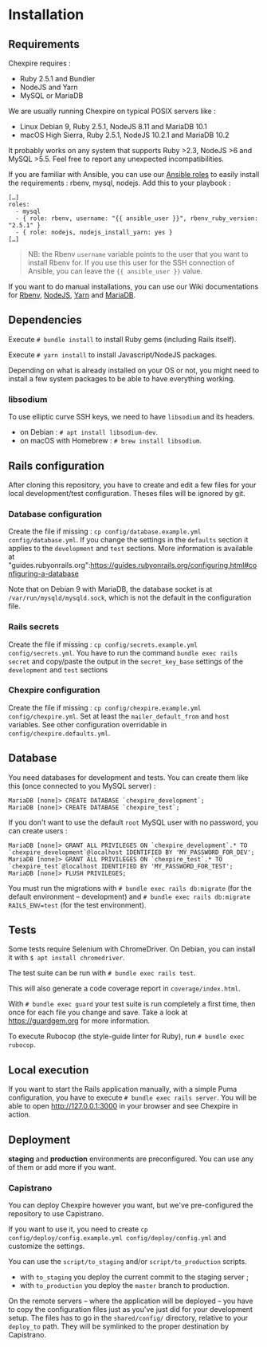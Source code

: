 # Installation

## Requirements

Chexpire requires :
* Ruby 2.5.1 and Bundler
* NodeJS and Yarn
* MySQL or MariaDB

We are usually running Chexpire on typical POSIX servers like :
- Linux Debian 9, Ruby 2.5.1, NodeJS 8.11 and MariaDB 10.1
- macOS High Sierra, Ruby 2.5.1, NodeJS 10.2.1 and MariaDB 10.2

It probably works on any system that supports Ruby >2.3, NodeJS >6 and MySQL >5.5. Feel free to report any unexpected incompatibilities.

If you are familiar with Ansible, you can use our [Ansible roles](http://forge.evolix.org/projects/ansible-roles) to easily install the requirements : rbenv, mysql, nodejs. Add this to your playbook :

```
[…]
roles:
  - mysql
  - { role: rbenv, username: "{{ ansible_user }}", rbenv_ruby_version: "2.5.1" }
  - { role: nodejs, nodejs_install_yarn: yes }
[…]
```

> NB: the Rbenv `username` variable points to the user that you want to install Rbenv for. If you use this user for the SSH connection of Ansible, you can leave the `{{ ansible_user }}` value.

If you want to do manual installations, you can use our Wiki documentations for [Rbenv](https://github.com/rbenv/rbenv/#installation), [NodeJS](https://wiki.evolix.org/HowtoNodeJS#installation), [Yarn](https://wiki.evolix.org/HowtoNodeJS#yarn) and [MariaDB](https://wiki.evolix.org/HowtoMySQL#installation).

## Dependencies

Execute `# bundle install` to install Ruby gems (including Rails itself).

Execute `# yarn install` to install Javascript/NodeJS packages.

Depending on what is already installed on your OS or not, you might need to install a few system packages to be able to have everything working.

### libsodium

To use elliptic curve SSH keys, we need to have `libsodium` and its headers.
* on Debian : `# apt install libsodium-dev`.
* on macOS with Homebrew : `# brew install libsodium`.


## Rails configuration

After cloning this repository, you have to create and edit a few files for your local development/test configuration. Theses files will be ignored by git.

### Database configuration

Create the file if missing : `cp config/database.example.yml config/database.yml`. If you change the settings in the `defaults` section it applies to the `development` and `test` sections. More information is available at "guides.rubyonrails.org":https://guides.rubyonrails.org/configuring.html#configuring-a-database

Note that on Debian 9 with MariaDB, the database socket is at `/var/run/mysqld/mysqld.sock`, which is not the default in the configuration file.

### Rails secrets

Create the file if missing : `cp config/secrets.example.yml config/secrets.yml`. You have to run the command `bundle exec rails secret` and copy/paste the output in the `secret_key_base` settings of the `development` and `test` sections

### Chexpire configuration

Create the file if missing : `cp config/chexpire.example.yml config/chexpire.yml`. Set at least the `mailer_default_from` and `host` variables. See other configuration overridable in `config/chexpire.defaults.yml`.

## Database 

You need databases for development and tests. You can create them like this (once connected to you MySQL server) :

```
MariaDB [none]> CREATE DATABASE `chexpire_development`;
MariaDB [none]> CREATE DATABASE `chexpire_test`;
```

If you don't want to use the default `root` MySQL user with no password, you can create users :

```
MariaDB [none]> GRANT ALL PRIVILEGES ON `chexpire_development`.* TO `chexpire_development`@localhost IDENTIFIED BY 'MY_PASSWORD_FOR_DEV';
MariaDB [none]> GRANT ALL PRIVILEGES ON `chexpire_test`.* TO `chexpire_test`@localhost IDENTIFIED BY 'MY_PASSWORD_FOR_TEST';
MariaDB [none]> FLUSH PRIVILEGES;
```

You must run the migrations with `# bundle exec rails db:migrate` (for the default environment – development) and `# bundle exec rails db:migrate RAILS_ENV=test` (for the test environment).

## Tests

Some tests require Selenium with ChromeDriver. On Debian, you can install it with `$ apt install chromedriver`.

The test suite can be run with `# bundle exec rails test`.

This will also generate a code coverage report in `coverage/index.html`.

With `# bundle exec guard` your test suite is run completely a first time, then once for each file you change and save. Take a look at https://guardgem.org for more information.

To execute Rubocop (the style-guide linter for Ruby), run `# bundle exec rubocop`.

## Local execution

If you want to start the Rails application manually, with a simple Puma configuration, you have to execute `# bundle exec rails server`. You will be able to open http://127.0.0.1:3000 in your browser and see Chexpire in action.

## Deployment

**staging** and **production** environments are preconfigured. You can use any of them or add more if you want.

### Capistrano

You can deploy Chexpire however you want, but we've pre-configured the repository to use Capistrano.

If you want to use it, you need to create `cp config/deploy/config.example.yml config/deploy/config.yml` and customize the settings.

You can use the `script/to_staging` and/or `script/to_production` scripts.
* with `to_staging` you deploy the current commit to the staging server ;
* with `to_production` you deploy the `master` branch to production.

On the remote servers – where the application will be deployed – you have to copy the configuration files just as you've just did for your development setup. The files has to go in the `shared/config/` directory, relative to your `deploy_to` path. They will be symlinked to the proper destination by Capistrano.
